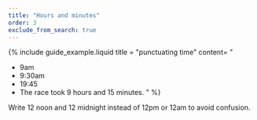 ```yaml
---
title: "Hours and minutes"
order: 3
exclude_from_search: true
---
```


{% include guide_example.liquid
  title = "punctuating time"
  content= "
- 9am
- 9:30am
- 19:45
- The race took 9 hours and 15 minutes.
"
%}

Write 12 noon and 12 midnight instead of 12pm or 12am to avoid confusion.
